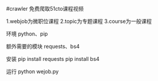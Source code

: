 #crawler
免费爬取51cto课程视频

1.webjob为微职位课程
2.topic为专题课程
3.course为一般课程

环境
python、pip

额外需要的模块
requests、bs4

安装
pip install requests
pip install bs4

运行
python wejob.py
